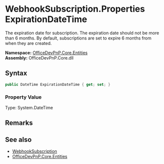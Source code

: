# WebhookSubscription.Properties ExpirationDateTime
 The expiration date for subscription. The expiration date should not be more than 6 months. By default, subscriptions are set to expire 6 months from when they are created.   

**Namespace:** [OfficeDevPnP.Core.Entities](OfficeDevPnP.Core.Entities.md)  
**Assembly:** OfficeDevPnP.Core.dll  
## Syntax
```C#
public DateTime ExpirationDateTime { get; set; }
```

### Property Value
Type: System.DateTime  

## Remarks
  
## See also
- [WebhookSubscription](OfficeDevPnP.Core.Entities.WebhookSubscription.md) 
- [OfficeDevPnP.Core.Entities](OfficeDevPnP.Core.Entities.md) 
